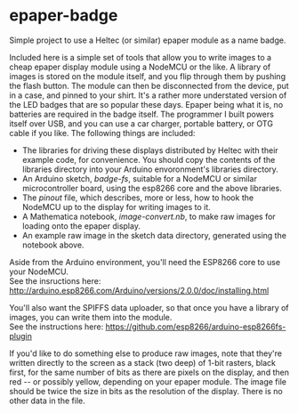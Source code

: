 # epaper-badge
Simple project to use a Heltec (or similar) epaper module as a name badge.  


Included here is a simple set of tools that allow you to write images to a cheap epaper display module
using a NodeMCU or the like.  A library of images is stored on the module itself, and you flip through
them by pushing the flash button.  The module can then be disconnected from the device, put in a case, and
pinned to your shirt.  It's a rather more understated version of the LED badges that are so popular 
these days.  Epaper being what it is, no batteries are required in the badge itself.  The programmer
I built powers itself over USB, and you can use a car charger, portable battery, or OTG cable if you
like.  The following things are included:

   * The libraries for driving these displays distributed by Heltec with their example code, for convenience.  You should copy the contents of the libraries directory into your Arduino envoronment's libraries directory.
   * An Arduino sketch, *badge-fs*, suitable for a NodeMCU or similar microcontroller board, using the esp8266 core and the above libraries.
   * The *pinout* file, which describes, more or less, how to hook the NodeMCU up to the display for writing images to it.
   * A Mathematica notebook, *image-convert.nb*, to make raw images for loading onto the epaper display.
   * An example raw image in the sketch data directory, generated using the notebook above.

Aside from the Arduino environment, you'll need the ESP8266 core to use your NodeMCU.  
See the insructions here: http://arduino.esp8266.com/Arduino/versions/2.0.0/doc/installing.html
   
You'll also want the SPIFFS data uploader, so that once you have a library of images, you can 
write them into the module.  
See the instructions here: https://github.com/esp8266/arduino-esp8266fs-plugin
   
If you'd like to do something else to produce raw images, note that they're written directly to the screen as a
stack (two deep) of 1-bit rasters, black first, for the same number of bits as there are pixels on the display,
and then red -- or possibly yellow, depending on your epaper module.  The image file should be twice the size in 
bits as the resolution of the display.  There is no other data in the file.  

